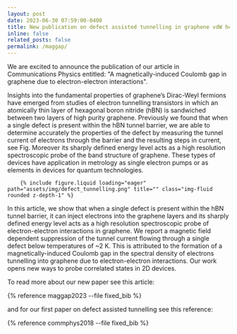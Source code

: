 ```yaml
---
layout: post
date: 2023-06-30 07:59:00-0400
title: New publication on defect assisted tunnelling in graphene vdW heterostructures
inline: false
related_posts: false
permalink: /maggap/
---
```


We are excited to announce the publication of our article in Communications Physics entitled:   "A magnetically-induced Coulomb gap in graphene due to electron-electron interactions".  

Insights into the fundamental properties of graphene’s Dirac-Weyl fermions have emerged from studies of electron tunnelling transistors in which an atomically thin layer of hexagonal boron nitride (hBN) is sandwiched between two layers of high purity graphene. Previously we found that when a single defect is present within the hBN tunnel barrier,  we are able to determine accurately the properties of the defect by measuring the tunnel current of electrons through the barrier and the resulting steps in current, see Fig.  Moreover its sharply defined energy level acts as a high resolution spectroscopic probe of the band structure of graphene.  These types of devices have application in metrology as single electron pumps or as elements in devices for quantum technologies.   

        {% include figure.liquid loading="eager" path="assets/img/defect_tunnelling.png" title="" class="img-fluid rounded z-depth-1" %}

In this article, we show that when a single defect is present within the hBN tunnel barrier, it can inject electrons into the graphene layers and its sharply defined energy level acts as a high resolution spectroscopic probe of electron-electron interactions in graphene. We report a magnetic field dependent suppression of the tunnel current flowing through a single defect below temperatures of ~2 K. This is attributed to the formation of a magnetically-induced Coulomb gap in the spectral density of electrons tunnelling into graphene due to electron-electron interactions. Our work opens new ways to probe correlated states in 2D devices.

To read more about our new paper see this article:

{% reference maggap2023 --file fixed_bib %}

and for our first paper on defect assisted tunnelling see this reference:

{% reference commphys2018 --file fixed_bib %}